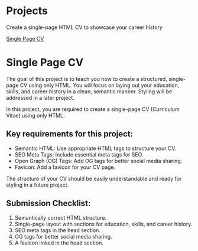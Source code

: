 # Projects 
<p>Create a single-page HTML CV to showcase your career history</p>

[Single Page CV](https://roadmap.sh/projects/single-page-cv)

# Single Page CV
The goal of this project is to teach you how to create a structured, single-page CV using only HTML. You will focus on laying out your education, skills, and career history in a clean, semantic manner. Styling will be addressed in a later project.

In this project, you are required to create a single-page CV (Curriculum Vitae) using only HTML. 

## Key requirements for this project:

<ul>
<li>Semantic HTML: Use appropriate HTML tags to structure your CV.</li>
<li>SEO Meta Tags: Include essential meta tags for SEO.</li>
 <li>Open Graph (OG) Tags: Add OG tags for better social media sharing.</li>
 <li>Favicon: Add a favicon for your CV page.</li>
</ul>
The structure of your CV should be easily understandable and ready for styling in a future project.

## Submission Checklist:
<ol>
  <li>Semantically correct HTML structure.</li>
   <li>Single-page layout with sections for education, skills, and career history.</li>
   <li>SEO meta tags in the head section.</li>
   <li>OG tags for better social media sharing.</li>
   <li>A favicon linked in the head section.</li>
</ol>

